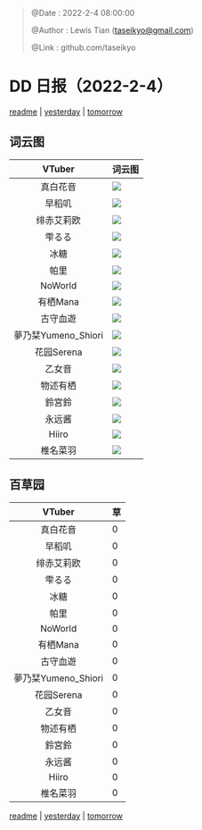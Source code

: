 > @Date    : 2022-2-4 08:00:00
>
> @Author  : Lewis Tian (taseikyo@gmail.com)
>
> @Link    : github.com/taseikyo

# DD 日报（2022-2-4）

[readme](../README.md) | [yesterday](2022-2-3.md) | [tomorrow](2022-2-5.md)

## 词云图

|VTuber|词云图|
|:-:|-|
|真白花音|![](../../images/daily/21402309_2022-2-4_purge_wordcloud.png)|
|早稻叽|![](../../images/daily/41682_2022-2-4_purge_wordcloud.png)|
|绯赤艾莉欧|![](../../images/daily/21396545_2022-2-4_purge_wordcloud.png)|
|雫るる|![](../../images/daily/21013446_2022-2-4_purge_wordcloud.png)|
|冰糖|![](../../images/daily/876396_2022-2-4_purge_wordcloud.png)|
|帕里|![](../../images/daily/4895312_2022-2-4_purge_wordcloud.png)|
|NoWorld|![](../../images/daily/21448649_2022-2-4_purge_wordcloud.png)|
|有栖Mana|![](../../images/daily/6542258_2022-2-4_purge_wordcloud.png)|
|古守血遊|![](../../images/daily/8725120_2022-2-4_purge_wordcloud.png)|
|夢乃栞Yumeno_Shiori|![](../../images/daily/14052636_2022-2-4_purge_wordcloud.png)|
|花园Serena|![](../../images/daily/14327465_2022-2-4_purge_wordcloud.png)|
|乙女音|![](../../images/daily/21320551_2022-2-4_purge_wordcloud.png)|
|物述有栖|![](../../images/daily/21449083_2022-2-4_purge_wordcloud.png)|
|鈴宮鈴|![](../../images/daily/21685677_2022-2-4_purge_wordcloud.png)|
|永远酱|![](../../images/daily/21701071_2022-2-4_purge_wordcloud.png)|
|Hiiro|![](../../images/daily/21919321_2022-2-4_purge_wordcloud.png)|
|椎名菜羽|![](../../images/daily/22347054_2022-2-4_purge_wordcloud.png)|

## 百草园

|VTuber|草|
|:-:|-|
|真白花音|0|
|早稻叽|0|
|绯赤艾莉欧|0|
|雫るる|0|
|冰糖|0|
|帕里|0|
|NoWorld|0|
|有栖Mana|0|
|古守血遊|0|
|夢乃栞Yumeno_Shiori|0|
|花园Serena|0|
|乙女音|0|
|物述有栖|0|
|鈴宮鈴|0|
|永远酱|0|
|Hiiro|0|
|椎名菜羽|0|

[readme](../README.md) | [yesterday](2022-2-3.md) | [tomorrow](2022-2-5.md)
